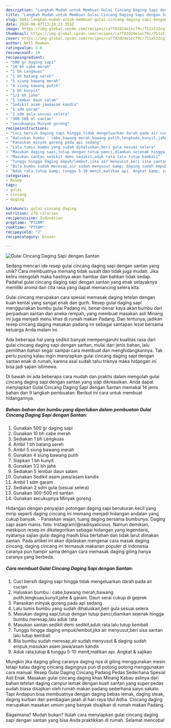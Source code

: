 ```yaml
---
description: "Langkah Mudah untuk Membuat Gulai Cincang Daging Sapi dengan Santan, Bisa Manjain Lidah"
title: "Langkah Mudah untuk Membuat Gulai Cincang Daging Sapi dengan Santan, Bisa Manjain Lidah"
slug: 5691-langkah-mudah-untuk-membuat-gulai-cincang-daging-sapi-dengan-santan-bisa-manjain-lidah
date: 2020-08-07T13:18:23.355Z
image: https://img-global.cpcdn.com/recipes/ca7f82d24e1ec79c/751x532cq70/gulai-cincang-daging-sapi-dengan-santan-foto-resep-utama.jpg
thumbnail: https://img-global.cpcdn.com/recipes/ca7f82d24e1ec79c/751x532cq70/gulai-cincang-daging-sapi-dengan-santan-foto-resep-utama.jpg
cover: https://img-global.cpcdn.com/recipes/ca7f82d24e1ec79c/751x532cq70/gulai-cincang-daging-sapi-dengan-santan-foto-resep-utama.jpg
author: Nell Bowman
ratingvalue: 3.6
reviewcount: 10
recipeingredient:
- "500 gr daging sapi"
- "10 bh cabe merah"
- "1 bh Lengkuas"
- "1 bh batang sereh"
- "5 siung bawang merah"
- "4 siung bawang putih"
- "1 bh kunyit"
- "1/2 bh jahe"
- "5 lembar daun salam"
- "Sedikit asam jawaasam kandis"
- "1 sdm garam"
- "2 sdm gula sesuai selera"
- "300-500 ml santan"
- "secukupnya Minyak goreng"
recipeinstructions:
- "Cuci bersih daging sapi hingga tidak mengeluarkan darah pada air cucian"
- "Haluskan bumbu : cabe,bawang merah,bawang putih,lengkuas,kunyit,jahe &amp; garam. Daun serai cukup di geprek"
- "Panaskan minyak goreng pada api sedang"
- "Lalu tumis bumbu yang sudah dihaluskan,beri gula sesuai selera"
- "Masukan daging sapi,tutup dengan tutup panci,diamkan sejenak hingga bumbu meresap,lalu aduk rata"
- "Masukan santan sedikit demi sedikit,aduk rata lalu tutup kembali"
- "Tunggu hingga daging empuk/lembut,jika air menyusut,beri sisa santan lalu tutup kembali"
- "Bila bumbu sudah meresap,air sudah menyusut &amp; daging sudah empuk,masukan asam jawa/asam kandis"
- "Aduk rata,tutup &amp; tunggu 5-10 menit,matikan api. Angkat &amp; sajikan"
categories:
- Resep
tags:
- gulai
- cincang
- daging

katakunci: gulai cincang daging 
nutrition: 278 calories
recipecuisine: Indonesian
preptime: "PT28M"
cooktime: "PT50M"
recipeyield: "2"
recipecategory: Dinner

---
```



![Gulai Cincang Daging Sapi dengan Santan](https://img-global.cpcdn.com/recipes/ca7f82d24e1ec79c/751x532cq70/gulai-cincang-daging-sapi-dengan-santan-foto-resep-utama.jpg)

Sedang mencari ide resep gulai cincang daging sapi dengan santan yang unik? Cara membuatnya memang tidak susah dan tidak juga mudah. Jika keliru mengolah maka hasilnya akan hambar dan bahkan tidak sedap. Padahal gulai cincang daging sapi dengan santan yang enak selayaknya memiliki aroma dan cita rasa yang dapat memancing selera kita.

Gulai cincang merupakan cara spesial memasak daging tetelan dengan kuah kental yang sangat enak dan gurih. Resep gulai daging sapi menggunakan bumbu gulai Padang ini, benar-benar kaya akan bumbu dari perpaduan santan dan aneka rempah, yang membuat masakan asli Minang ini juga menjadi menu khas di rumah makan Padang. Dan tentunya, jadikan resep cincang daging masakan padang ini sebagai santapan lezat bersama keluarga Anda malam ini.

Ada beberapa hal yang sedikit banyak mempengaruhi kualitas rasa dari gulai cincang daging sapi dengan santan, mulai dari jenis bahan, lalu pemilihan bahan segar sampai cara membuat dan menghidangkannya. Tak perlu pusing kalau ingin menyiapkan gulai cincang daging sapi dengan santan enak di rumah, karena asal sudah tahu triknya maka hidangan ini bisa jadi sajian istimewa.


Di bawah ini ada beberapa cara mudah dan praktis dalam mengolah gulai cincang daging sapi dengan santan yang siap dikreasikan. Anda dapat menyiapkan Gulai Cincang Daging Sapi dengan Santan memakai 14 jenis bahan dan 9 langkah pembuatan. Berikut ini cara untuk membuat hidangannya.

<!--inarticleads1-->

##### Bahan-bahan dan bumbu yang diperlukan dalam pembuatan Gulai Cincang Daging Sapi dengan Santan:

1. Gunakan 500 gr daging sapi
1. Gunakan 10 bh cabe merah
1. Sediakan 1 bh Lengkuas
1. Ambil 1 bh batang sereh
1. Ambil 5 siung bawang merah
1. Gunakan 4 siung bawang putih
1. Siapkan 1 bh kunyit
1. Gunakan 1/2 bh jahe
1. Sediakan 5 lembar daun salam
1. Gunakan Sedikit asam jawa/asam kandis
1. Ambil 1 sdm garam
1. Sediakan 2 sdm gula (sesuai selera)
1. Gunakan 300-500 ml santan
1. Gunakan secukupnya Minyak goreng


Hidangan dengan penyajian potongan daging sapi berukuran kecil yang mirip seperti daging cincang ini memang menjadi hidangan andalan yang cukup banyak. - Panaskan wajan, tuang daging bersama bumbunya. Daging sapi asam manis. foto: Instagram/@nadisyalicious. Namun demikian, meskipun resep ini dikategorikan sebagai hidangan yang legendaris, nyatanya sajian gulai daging masih bisa bertahan dan tidak larut dimakan zaman. Pada artikel ini akan dijelaskan mengenai cara masak daging cincang, daging cincang ini termasuk makanan populer di indonesia caranya pun hampir sama dengan cara memasak daging giling hanya caranya yang berbeda. 

<!--inarticleads2-->

##### Cara membuat Gulai Cincang Daging Sapi dengan Santan:

1. Cuci bersih daging sapi hingga tidak mengeluarkan darah pada air cucian
1. Haluskan bumbu : cabe,bawang merah,bawang putih,lengkuas,kunyit,jahe &amp; garam. Daun serai cukup di geprek
1. Panaskan minyak goreng pada api sedang
1. Lalu tumis bumbu yang sudah dihaluskan,beri gula sesuai selera
1. Masukan daging sapi,tutup dengan tutup panci,diamkan sejenak hingga bumbu meresap,lalu aduk rata
1. Masukan santan sedikit demi sedikit,aduk rata lalu tutup kembali
1. Tunggu hingga daging empuk/lembut,jika air menyusut,beri sisa santan lalu tutup kembali
1. Bila bumbu sudah meresap,air sudah menyusut &amp; daging sudah empuk,masukan asam jawa/asam kandis
1. Aduk rata,tutup &amp; tunggu 5-10 menit,matikan api. Angkat &amp; sajikan


Mungkin jika daging giling caranya daging nya di giling menggunakan mesin tetapi kalau daging cincang dagingnya pun di potong potong menggunakan cara manual. Resep Gulai Daging Cincang Padang Pedas Sederhana Spesial Asli Enak. Masakan gulai cincang daging khas Minang Kabau aslinya dari bahan tetelan daging campur lemak dengan kuah santan yang super pedas sudah biasa disajikan oleh rumah makan padang sederhana saiyo sakato. Tapi Andapun bisa membuatnya dengan daging bebas lemak, daging steak, daging kurban dari pembagian jatah di hari raya Idul Adha. Cincang daging merupakan masakan umum yang banyak disajikan di rumah makan Padang. 

Bagaimana? Mudah bukan? Itulah cara menyiapkan gulai cincang daging sapi dengan santan yang bisa Anda praktikkan di rumah. Selamat mencoba!
